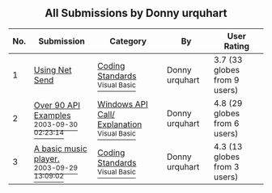 ﻿<div align="center">

## All Submissions by Donny urquhart

</div>

No.  | Submission | Category | By   | User Rating
---- | ---------- | -------- | ---- | -----------
1 | [Using Net Send<br />](https://github.com/Planet-Source-Code/donny-urquhart-using-net-send__1-48320) | [Coding Standards<br /><sup>Visual Basic</sup>](../ByCategory/coding-standards__1-43.md) | Donny urquhart | 3.7 (33 globes from 9 users)
2 | [Over 90 API Examples<br /><sup>2003-09-30 02:23:14</sup>](https://github.com/Planet-Source-Code/donny-urquhart-over-90-api-examples__1-48901) | [Windows API Call/ Explanation<br /><sup>Visual Basic</sup>](../ByCategory/windows-api-call-explanation__1-39.md) | Donny urquhart | 4.8 (29 globes from 6 users)
3 | [A basic music player\.<br /><sup>2003-09-29 13:09:02</sup>](https://github.com/Planet-Source-Code/donny-urquhart-a-basic-music-player__1-48879) | [Coding Standards<br /><sup>Visual Basic</sup>](../ByCategory/coding-standards__1-43.md) | Donny urquhart | 4.3 (13 globes from 3 users)
